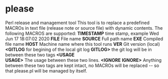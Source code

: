 # please
Perl release and management tool
This tool is to replace a predefined MACROs in text file (release note or source file) with dynamic contents. The following MACROS are supported:
    __TIMESTAMP__   time stamp, example Wed Jun 17 18:07:02 2020
    __FILE__        File name
    __SOURCE__      Full path name
    __EXE__         Compiled file name
    __HOST__        Machine name where this tool runs
    __VER__         Git version (local)
    __<GITLOG__     for begining of the local git log
    __GITLOG>__     the git log will be in between these two tags
    __<USAGE__      
    __USAGE>__      The usage between these two lines.
    __<IGNORE__
    __IGNORE>__     Anything between these two tags are kept intact, no MACROs will be replaced -- so that please.pl will be managed by itself.
